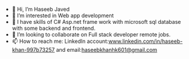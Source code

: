 - 👋 Hi, I’m Haseeb Javed
- 👀 I’m interested in Web app development
- 🌱 I have skills of C# Asp.net frame work with microsoft sql database with some backend and frontend.
- 💞️ I’m looking to collaborate on Full stack developer remote jobs.
- 📫 How to reach me: LinkedIn account:www.linkedin.com/in/haseeb-khan-997b73257 and email:haseebkhanhk601@gmail.com


<!---
hsb601/hsb601 is a ✨ special ✨ repository because its `README.md` (this file) appears on your GitHub profile.
You can click the Preview link to take a look at your changes.
--->
